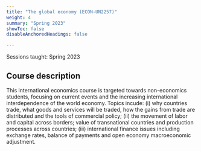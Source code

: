 ```yaml
---
title: "The global economy (ECON-UN2257)"
weight: 4
summary: "Spring 2023" 
showToc: false
disableAnchoredHeadings: false

---
```


Sessions taught: Spring 2023

## Course description

This international economics course is targeted towards non-economics students, focusing on current events and the increasing international interdependence of the world economy. Topics incude: (i) why countries trade, what goods and services will be traded, how the gains from trade are distributed and the tools of commercial policy; (ii) the movement of labor and capital across borders; value of transnational countries and production processes across countries; (iii) international finance issues including exchange rates, balance of payments and open economy macroeconomic adjustment.